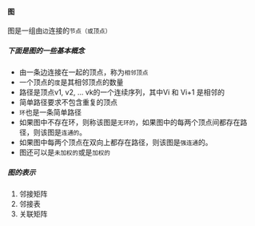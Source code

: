 
#### 图

图是一组由`边`连接的`节点（或顶点）`

##### 下面是图的一些基本概念
- 由一条边连接在一起的顶点，称为`相邻顶点`
- 一个顶点的`度`是其相邻顶点的数量
- 路径是顶点v1, v2, ... vk的一个连续序列，其中Vi 和 Vi+1 是相邻的
- 简单路径要求不包含重复的顶点
- `环`也是一条简单路径
- 如果图中不存在环，则称该图是`无环的`，如果图中的每两个顶点间都存在路径，则该图是`连通的`。
- 如果图中每两个顶点在双向上都存在路径，则该图是`强连通`的。
- 图还可以是`未加权的`或是`加权的`

##### 图的表示
1. 邻接矩阵
2. 邻接表
3. 关联矩阵